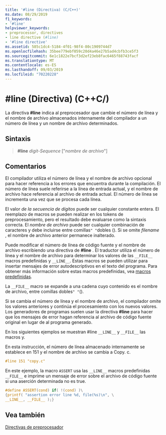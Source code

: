 ```yaml
---
title: '#line (Directiva) (C/C++)'
ms.date: 08/29/2019
f1_keywords:
- '#line'
helpviewer_keywords:
- preprocessor, directives
- line directive (#line)
- '#line directive'
ms.assetid: 585c1dc4-5184-4f01-98f4-80c1909744d7
ms.openlocfilehash: 35bee779ebf059c20d4a46e27b5ad4cbfb3ce5f3
ms.sourcegitcommit: 6e1c1822e7bcf3d2ef23eb8fac6465f88743facf
ms.translationtype: MT
ms.contentlocale: es-ES
ms.lasthandoff: 09/03/2019
ms.locfileid: "70220228"
---
```

# <a name="line-directive-cc"></a>#line (Directiva) (C++C/)

La directiva **#line** indica al preprocesador que cambie el número de línea y el nombre de archivo almacenados internamente del compilador a un número de línea y un nombre de archivo determinados.

## <a name="syntax"></a>Sintaxis

> **#line** *digit-Sequence* ["*nombre de archivo*"]

## <a name="remarks"></a>Comentarios

El compilador utiliza el número de línea y el nombre de archivo opcional para hacer referencia a los errores que encuentra durante la compilación. El número de línea suele referirse a la línea de entrada actual, y el nombre de archivo hace referencia al archivo de entrada actual. El número de línea se incrementa una vez que se procesa cada línea.

El valor *de la secuencia de dígitos* puede ser cualquier constante entera. El reemplazo de macros se pueden realizar en los tokens de preprocesamiento, pero el resultado debe evaluarse como la sintaxis correcta. El *nombre de archivo* puede ser cualquier combinación de caracteres y debe incluirse entre comillas`" "`dobles (). Si se omite *filename* , el nombre de archivo anterior permanece inalterado.

Puede modificar el número de línea de código fuente y el nombre de archivo escribiendo una directiva de **#line** . El traductor utiliza el número de línea y el nombre de archivo para determinar los valores de las `__FILE__` macros predefinidas y `__LINE__`. Estas macros se pueden utilizar para insertar mensajes de error autodescriptivos en el texto del programa. Para obtener más información sobre estas macros predefinidas, vea [macros predefinidas](../preprocessor/predefined-macros.md).

La `__FILE__` macro se expande a una cadena cuyo contenido es el nombre de archivo, entre comillas dobles`" "`().

Si se cambia el número de línea y el nombre de archivo, el compilador omite los valores anteriores y continúa el procesamiento con los nuevos valores. Los generadores de programas suelen usar la directiva **#line** para hacer que los mensajes de error hagan referencia al archivo de código fuente original en lugar de al programa generado.

En los siguientes ejemplos se muestran #line `__LINE__` y `__FILE__` las macros y.

En esta instrucción, el número de línea almacenado internamente se establece en 151 y el nombre de archivo se cambia a Copy. c.

```C
#line 151 "copy.c"
```

En este ejemplo, la macro `ASSERT` usa las `__LINE__` macros predefinidas `__FILE__` e imprime un mensaje de error sobre el archivo de código fuente si una aserción determinada no es true.

```C
#define ASSERT(cond) if( !(cond) )\
{printf( "assertion error line %d, file(%s)\n", \
__LINE__, __FILE__ );}
```

## <a name="see-also"></a>Vea también

[Directivas de preprocesador](../preprocessor/preprocessor-directives.md)
